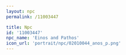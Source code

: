 ```yaml
---
layout: npc
permalink: /11003447

title: Npc
id: '11003447'
npc_name: 'Einos and Pathos'
icon_url: 'portrait/npc/02010044_anos_p.png'
---
```

